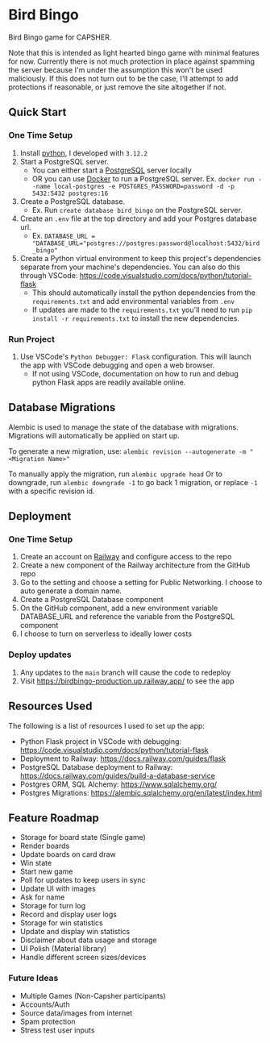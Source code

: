 # Bird Bingo
Bird Bingo game for CAPSHER.

Note that this is intended as light hearted bingo game with minimal features for now.
Currently there is not much protection in place against spamming the server because I'm under the assumption this won't be used maliciously.
If this does not turn out to be the case, I'll attempt to add protections if reasonable, or just remove the site altogether if not.

## Quick Start
### One Time Setup
1. Install [python](https://www.python.org/downloads/), I developed with `3.12.2`
2. Start a PostgreSQL server.
   - You can either start a [PostgreSQL](https://www.postgresql.org/) server locally
   - OR you can use [Docker](https://www.docker.com/) to run a PostgreSQL server. Ex. `docker run --name local-postgres -e POSTGRES_PASSWORD=password -d -p 5432:5432 postgres:16`
3. Create a PostgreSQL database.
   - Ex. Run `create database bird_bingo` on the PostgreSQL server. 
4. Create an `.env` file at the top directory and add your Postgres database url.
   - Ex. `DATABASE_URL = "DATABASE_URL="postgres://postgres:password@localhost:5432/bird_bingo"`
5. Create a Python virtual environment to keep this project's dependencies separate from your machine's dependencies. You can also do this through VSCode: https://code.visualstudio.com/docs/python/tutorial-flask
   - This should automatically install the python dependencies from the `requirements.txt` and add environmental variables from `.env`
   - If updates are made to the `requirements.txt` you'll need to run `pip install -r requirements.txt` to install the new dependencies.

### Run Project
1. Use VSCode's `Python Debugger: Flask` configuration. This will launch the app with VSCode debugging and open a web browser.
   - If not using VSCode, documentation on how to run and debug python Flask apps are readily available online.

## Database Migrations
Alembic is used to manage the state of the database with migrations.
Migrations will automatically be applied on start up.

To generate a new migration, use: `alembic revision --autogenerate -m "<Migration Name>"`

To manually apply the migration, run `alembic upgrade head`
Or to downgrade, run `alembic downgrade -1` to go back 1 migration, or replace `-1` with a specific revision id.

## Deployment
### One Time Setup
1. Create an account on [Railway](https://railway.com/) and configure access to the repo
2. Create a new component of the Railway architecture from the GitHub repo
3. Go to the setting and choose a setting for Public Networking. I choose to auto generate a domain name.
4. Create a PostgreSQL Database component
5. On the GitHub component, add a new environment variable DATABASE_URL and reference the variable from the PostgreSQL component
6. I choose to turn on serverless to ideally lower costs

### Deploy updates
1. Any updates to the `main` branch will cause the code to redeploy
2. Visit https://birdbingo-production.up.railway.app/ to see the app

## Resources Used
The following is a list of resources I used to set up the app:
- Python Flask project in VSCode with debugging: https://code.visualstudio.com/docs/python/tutorial-flask
- Deployment to Railway: https://docs.railway.com/guides/flask
- PostgreSQL Database deployment to Railway: https://docs.railway.com/guides/build-a-database-service
- Postgres ORM, SQL Alchemy: https://www.sqlalchemy.org/
- Postgres Migrations: https://alembic.sqlalchemy.org/en/latest/index.html

## Feature Roadmap
- Storage for board state (Single game)
- Render boards
- Update boards on card draw
- Win state
- Start new game
- Poll for updates to keep users in sync
- Update UI with images
- Ask for name
- Storage for turn log
- Record and display user logs
- Storage for win statistics
- Update and display win statistics
- Disclaimer about data usage and storage
- UI Polish (Material library)
- Handle different screen sizes/devices

### Future Ideas
- Multiple Games (Non-Capsher participants)
- Accounts/Auth
- Source data/images from internet
- Spam protection
- Stress test user inputs
